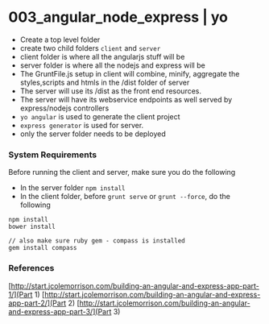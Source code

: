 # 003_angular_node_express | yo

* Create a top level folder
* create two child folders `client` and `server`
* client folder is where all the angularjs stuff will be
* server folder is where all the nodejs and express will be
* The GruntFile.js setup in client will combine, minify, aggregate the styles,scripts and htmls in the /dist folder of server
* The server will use its /dist as the front end resources.
* The server will have its webservice endpoints as well served by express/nodejs controllers
* `yo angular` is used to generate the client project
* `express generator` is used for server.
* only the server folder needs to be deployed

### System Requirements

Before running the client and server, make sure you do the following

* In the server folder `npm install`
* In the client folder, before `grunt serve` or `grunt --force`, do the following
```
npm install
bower install

// also make sure ruby gem - compass is installed
gem install compass
```

### References

[http://start.jcolemorrison.com/building-an-angular-and-express-app-part-1/](Part 1)
[http://start.jcolemorrison.com/building-an-angular-and-express-app-part-2/](Part 2)
[http://start.jcolemorrison.com/building-an-angular-and-express-app-part-3/](Part 3)

